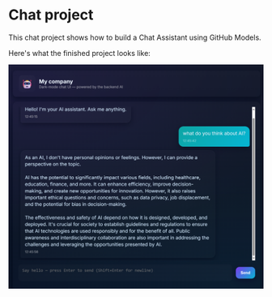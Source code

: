# Chat project

This chat project shows how to build a Chat Assistant using GitHub Models.

Here's what the finished project looks like:

![Chat app](./assets/screenshot.png)